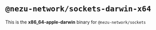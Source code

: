# `@nezu-network/sockets-darwin-x64`

This is the **x86_64-apple-darwin** binary for `@nezu-network/sockets`
